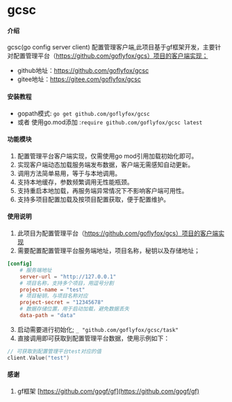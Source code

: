 # gcsc

#### 介绍
gcsc(go config server client) 配置管理客户端,此项目基于gf框架开发，主要针对配置管理平台（https://github.com/goflyfox/gcs）项目的客户端实现；

* github地址：https://github.com/goflyfox/gcsc
* gitee地址：https://gitee.com/goflyfox/gcsc

#### 安装教程

* gopath模式: `go get github.com/goflyfox/gcsc`
* 或者 使用go.mod添加 :`require github.com/goflyfox/gcsc latest`

#### 功能模块

1. 配置管理平台客户端实现，仅需使用go mod引用加载初始化即可。
2. 实现客户端动态加载服务端发布数据，客户端无需感知自动更新。
3. 调用方法简单易用，等于与本地调用。
4. 支持本地缓存，参数频繁调用无性能瓶颈。
5. 支持重启本地加载，再服务端异常情况下不影响客户端可用性。
6. 支持多项目配置加载及按项目配置获取，便于配置维护。

#### 使用说明

1. 此项目为配置管理平台（https://github.com/goflyfox/gcs）项目的客户端实现
2. 需要配置配置管理平台服务端地址，项目名称，秘钥以及存储地址；
```toml
[config]
    # 服务端地址
    server-url = "http://127.0.0.1"
    # 项目名称，支持多个项目，用逗号分割
    project-name = "test"
    # 项目秘钥，与项目名称对应
    project-secret = "12345678"
    # 数据存储位置，用于启动加载，避免数据丢失
    data-path = "data"
```
3. 启动需要进行初始化;
`_ "github.com/goflyfox/gcsc/task"`
4. 直接调用即可获取到配置管理平台数据，使用示例如下：
```go
// 可获取到配置管理平台test对应的值
client.Value("test")
```

#### 感谢

1. gf框架 [https://github.com/gogf/gf](https://github.com/gogf/gf) 
